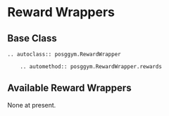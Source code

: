 # Reward Wrappers

## Base Class

```{eval-rst}
.. autoclass:: posggym.RewardWrapper

    .. automethod:: posggym.RewardWrapper.rewards
```

## Available Reward Wrappers

None at present.

```{eval-rst}
```
